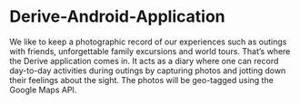 # Derive-Android-Application
We like to keep a photographic record of our experiences such as outings with friends, unforgettable family excursions and world tours. That’s where the Derive application comes in. It acts as a diary where one can record day-to-day activities during outings by capturing photos and jotting down their feelings about the sight. The photos will be geo-tagged using the Google Maps API.
